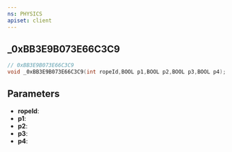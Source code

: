 ```yaml
---
ns: PHYSICS
apiset: client
---
```

## _0xBB3E9B073E66C3C9

```c
// 0xBB3E9B073E66C3C9
void _0xBB3E9B073E66C3C9(int ropeId,BOOL p1,BOOL p2,BOOL p3,BOOL p4);
```


## Parameters
* **ropeId**:
* **p1**:
* **p2**:
* **p3**:
* **p4**: